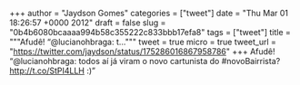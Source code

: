 
+++
author = "Jaydson Gomes"
categories = ["tweet"]
date = "Thu Mar 01 18:26:57 +0000 2012"
draft = false
slug = "0b4b6080bcaaaa994b58c355222c833bbb17efa8"
tags = ["tweet"]
title = """Afudê! “@lucianohbraga: t..."""
tweet = true
micro = true
tweet_url = "https://twitter.com/jaydson/status/175286016867958786"
+++
Afudê! “@lucianohbraga: todos aí já viram o novo cartunista do #novoBairrista? http://t.co/StPI4LLH :)”
